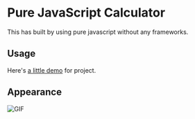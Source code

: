 # Pure JavaScript Calculator
This has built by using pure javascript without any frameworks.

## Usage
Here's [a little demo](https://codepen.io/pen/) for project.

## Appearance

![GIF](https://media.giphy.com/media/hDrzAlN7W3YpW2Flxn/giphy.gif)